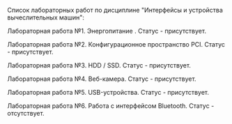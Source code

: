 Список лабораторных работ по дисциплине "Интерфейсы и устройства вычеслительных машин":

Лабораторная работа №1. Энергопитание . Статус - присутствует.

Лабораторная работа №2. Конфигурационное пространство PCI. Статус - присутствует.

Лабораторная работа №3. HDD / SSD. Статус - присутствует.

Лабораторная работа №4. Веб-камера. Статус - присутствует.

Лабораторная работа №5. USB-устройства. Статус - присутствует.

Лабораторная работа №6. Работа с интерфейсом Bluetooth. Статус - отсутствует.

